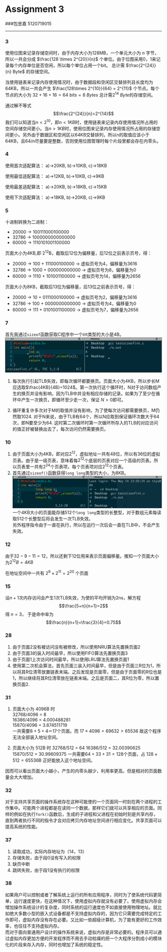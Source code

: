 Assignment 3
====
###包昱嘉 5120719015
___

### 3
使用位图来记录存储空间时，由于内存大小为128MB，一个单元大小为 $n$ 字节，所以一共会分成
$\frac{128 \times 2^{20}}{n}$
个单位。由于位图采用0，1来记录每个内存单位是否空闲，所以每个单位占用一个bit。 总计需
$\frac{2^{24}}{n} Byte$
的存储空间。

当使用链表来记录内存使用情况时，由于数据段和空闲区交替排列且长度均为64KB，所以一共会产生
$\frac{128\times 2^{10}}{64} = 2^{11}$
个节点。每个节点的大小为
$32+16+16=64\ bits=8\ Bytes$
总计需$2^{14}\ Byte$的存储空间。

通过解不等式$$\frac{2^{24}}{n}>2^{14}$$我们可以知道当$n<2^{10}$，即$n<1KB$时，使用链表来记录内存使用情况所占用的空间存储空间更小。当$n>1KB$时，使用位图来记录内存使用情况所占用的存储空间更小。另外由于数据区和空闲区以64KB交替排列，所以n的取值应该小于64KB，且64/n尽量要是整数，否则使用位图管理时每个片段里都会存在内零头。
### 4
使用首次适配算法：
a)->20KB, b)->10KB, c)->18KB

使用最佳适配算法：
a)->12KB, b)->10KB, c)->9KB

使用最差适配算法：
a)->20KB, b)->18KB, c)->15KB

使用下次适配算法：
a)->18KB, b)->20KB, c)->9KB
### 5
十进制转换为二进制：

+ 20000 -> 100111000100000  
+ 32786 -> 1000000000000000  
+ 60000 -> 1110101001100000

页面大小为4KB,即 $2^{12}$B，截取后12位为偏移量，后12位之前表示页号，得：

+ 20000 -> 100 + 111000100000 -> 虚拟页号为4，偏移量为3616
+ 32786 -> 1000 + 000000000000 -> 虚拟页号为8，偏移量为0
+ 60000 -> 1110 + 101001100000 -> 虚拟页号为14，偏移量为2656

页面大小为8KB，截取后13位为偏移量，后13位之前表示页号，得：

+ 20000 -> 10 + 0111000100000 -> 虚拟页号为2，偏移量为3616
+ 32786 -> 100 + 0000000000000 -> 虚拟页号为4，偏移量为0
+ 60000 -> 111 + 0101001100000 -> 虚拟页号为7，偏移量为2656

### 7
首先我通过`sizeof`函数获取C程序中一个int类型的大小是4B。
![](./HW3_1.png)  

1. 每次执行引起TLB失效，即每次循环都要换页。页面大小为4KB，所以步长M应选取$\frac{4KB}{4B}=1024$。第一次执行这个循环时，N对于访问数组产生的换页并没有影响，因为TLB中并没有相应存储的记录。如果为了至少在循环中产生一次换页，即循环至少走一次，保证 $N>0$即可。

2. 循环重复许多次对于M的取值并没有影响，为了使每次访问都需要换页，M仍然取1024. 对于N来说，由于TLB有64个，所以N应取到保证循环次数大于64次，即N要至少为64. 这时第二次循环时第一次循环所存入的TLB的对应访问的值正好被替换出去了，每次访问仍然需要换页。

### 10

1. 由于页面大小为4KB，即对应$2^{12}$，虚拟地址一共有48位，所以有36位的虚拟页表。由于是一级页表，意味着每$2^{12}$个底层的页表对应一个高级的页表。所以页表里一共有$2^{24}$个页表项，每个页表项对应$2^{12}$个页表。
2. 首先通过`sizeof()`函数获得`long long`类型的大小，为8KB。
![](./HW3_2.png)  
一个4KB大小的页面能存储512个`long long`类型的长整型，对于数组元素每读取512个长整型后将会发生一次TLB失效。  
另外程序指令由于一直在执行，所以在运行一次后会一直在TLB中，不会产生失效。

### 12
由于$32-9-11=12$，所以还剩下12位用来表示页面偏移量。推知一个页面大小为$2^{12}B=4KB$

在地址空间中一共有 $2^{9}\times2^{11}=2^{20}$ 个页面

### 15
设$n+1$次内存访问会产生1次TLB失效，为使的平均开销为2ns，解方程
$$\frac{5+n}{n+1}=2$$
得 $n=3$， 于是命中率为 $$\frac{n}{n+1}=\frac{3}{4}=0.75$$

### 28
1. 由于页面2没有被访问没有被修改，所以使用NRU算法先置换页面2
2. 由于页面3的装入时间最早，所以使用FIFO算法先置换页面3
3. 由于页面1上次访问时间最早，所以使用LRU算法先置换页面1
4. 使用第二次机会算法，首先页面三装入时间最早，但是由于页面三R位为1，所以将其R位清零放置链表末端。之后发现是页面零，但是由于页面零的R位也是1，所以继续将其R位清零放在链表末端。之后是页面二，其R位为零，所以置换页面2.

### 31
1. 页面大小为 4096B 时  
32768/4096 = 8  
16386/4096 = 4.000488281  
15870/4096 = 3.874511719  
一共需要$8+5+4 ＝ 17$个页面。而 $17 \times 4096 = 69632 > 65536$ 故这个程序无法全部装入地址空间。

2. 页面大小为 512B 时
32768/512 = 64
16386/512 = 32.00390625
15870/512 = 30.99609375
一共需要$64+33+31 = 128$个页面，占 $128\times512 = 65536$B 正好能放入这个地址空间。

因而可以看出页面大小越小，产生的内零头越少，利用率更高。但是相对的页面数量会大大增加。

### 32
对于支持共享页面的操作系统存在这种可能使的一个页面同一时刻在两个进程的工作集中。可能两个进程都是在读同一个数据，那样它们就可以共享相应的页面。同样的例如在执行`fork()`函数后，生成的子进程和父进程在初始时刻是共享内存，直到两者执行不同的指令才会对应拷贝内存地址空间进行相应变化。共享页面可以提高系统的性能。

### 37
1. 读取成功，实际内存地址为（14，13）
2. 存储失败，由于段0没有写入的权限
3. 缺页中断
4. 跳转失败，由于段1没有执行的权限

### 38
如果用户可以控制或者了解系统上运行的所有应用程序，同时为了使系统代码更简单，运行速度更快，在这种情况下，使用虚拟内存就没有必要了。使用虚拟内存会增加操作系统设计的复杂度，同时系统的运行速度也不如直接使用物理地址。就比如绝大多数小型的嵌入式设备都是不支持虚拟内存的，因为它只需要完成特定的工作即可，虚拟内存没有存在必要。又比如一些超级计算机，为了能有更好的工作效率，也往往不支持虚拟内存。  
而对于面向普通用户设计的操作系统来说，虚拟内存是非常必要的。程序员可以通过虚拟内存更加方便的开发程序而不用去手动枯燥的把一个大程序分割成小的模块化的片段来存入内存，同时也增加了系统的稳定性。

